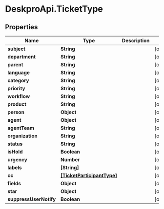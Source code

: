 # DeskproApi.TicketType

## Properties
Name | Type | Description | Notes
------------ | ------------- | ------------- | -------------
**subject** | **String** |  | [optional] 
**department** | **String** |  | [optional] 
**parent** | **String** |  | [optional] 
**language** | **String** |  | [optional] 
**category** | **String** |  | [optional] 
**priority** | **String** |  | [optional] 
**workflow** | **String** |  | [optional] 
**product** | **String** |  | [optional] 
**person** | **Object** |  | [optional] 
**agent** | **Object** |  | [optional] 
**agentTeam** | **String** |  | [optional] 
**organization** | **String** |  | [optional] 
**status** | **String** |  | [optional] 
**isHold** | **Boolean** |  | [optional] 
**urgency** | **Number** |  | [optional] 
**labels** | **[String]** |  | [optional] 
**cc** | [**[TicketParticipantType]**](TicketParticipantType.md) |  | [optional] 
**fields** | **Object** |  | [optional] 
**star** | **Object** |  | [optional] 
**suppressUserNotify** | **Boolean** |  | [optional] 


